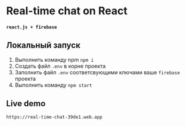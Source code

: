# Real-time chat on React

#### `react.js + firebase`

## Локальный запуск

1. Выполнить команду npm `npm i`
2. Создать файл `.env` в корне проекта
3. Заполнить файл `.env` соответсвующими ключами ваше `firebase` проекта
4. Выполнить команду `npm start`

## Live demo

`https://real-time-chat-39de1.web.app`
